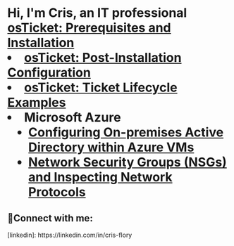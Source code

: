 <h1>Hi, I'm Cris, an IT professional <a href="https://linkedin.com/in/cris-flory>IT Professional</a>☺</h1>

<h2>👨‍💻 Information Technology Projects:</h2>

- <b>osTicket (Help Desk Ticketing System)</b>
  - [osTicket: Prerequisites and Installation](https://github.com/crisflory/osticket-prereqs)
  - [osTicket: Post-Installation Configuration](https://github.com/crisflory/post-install-config)
  - [osTicket: Ticket Lifecycle Examples](https://github.com/crisflory/ticket-lifecycle)
- <b>Microsoft Azure</b>
  - [Configuring On-premises Active Directory within Azure VMs](https://github.com/crisflory/configure-ad)
  - [Network Security Groups (NSGs) and Inspecting Network Protocols](https://github.com/crisflory/azure-network-protocols)

<h2>🤳Connect with me:</h2>
[linkedin]: https://linkedin.com/in/cris-flory
